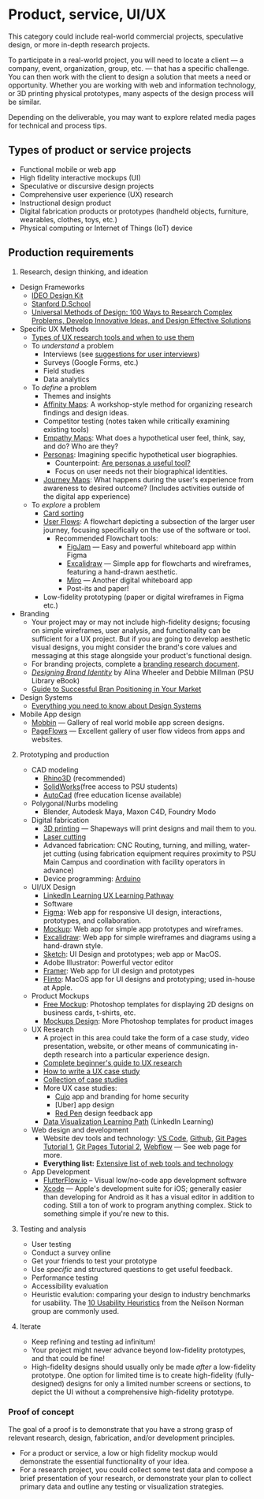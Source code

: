 # Product, service, UI/UX

This category could include real-world commercial projects, speculative design, or more in-depth research projects. 

To participate in a real-world project, you will need to locate a client — a company, event, organization, group, etc. — that has a specific challenge. You can then work with the client to design a solution that meets a need or opportunity. Whether you are working with web and information technology, or 3D printing physical prototypes, many aspects of the design process will be similar.

Depending on the deliverable, you may want to explore related media pages for technical and process tips. 

## Types of product or service projects

* Functional mobile or web app
* High fidelity interactive mockups \(UI\)
* Speculative or discursive design projects
* Comprehensive user experience \(UX\) research 
* Instructional design product
* Digital fabrication products or prototypes \(handheld objects, furniture, wearables, clothes, toys, etc.\)
* Physical computing or Internet of Things \(IoT\) device 


## Production requirements

1. Research, design thinking, and ideation
  * Design Frameworks
    * [IDEO Design Kit](http://www.designkit.org/methods)
    * [Stanford D.School](https://dschool.stanford.edu/resources/the-bootcamp-bootleg)
    * [Universal Methods of Design: 100 Ways to Research Complex Problems, Develop Innovative Ideas, and Design Effective Solutions](https://www.amazon.com/Universal-Methods-Design-Innovative-Effective/dp/1592537561/)
  * Specific UX Methods
    * [Types of UX research tools and when to use them](https://www.notably.ai/blog/how-to-choose-the-right-qualitative-research-methods)
    * To *understand* a problem
      * Interviews \(see [suggestions for user interviews](https://uxdesign.cc/how-to-conduct-user-interviews-fe4b8c34b0b7)\)
      * Surveys \(Google Forms, etc.\)
      * Field studies
      * Data analytics
    * To *define* a problem
      * Themes and insights
      * [Affinity Maps](https://www.nngroup.com/articles/affinity-diagram/): A workshop-style method for organizing research findings and design ideas. 
      * Competitor testing \(notes taken while critically examining existing tools\)
      * [Empathy Maps](https://www.nngroup.com/articles/empathy-mapping/): What does a hypothetical user feel, think, say, and do? Who are they?
      * [Personas](https://www.nngroup.com/articles/persona/): Imagining specific hypothetical user biographies. 
          * Counterpoint: [Are personas a useful tool?](https://www.thefountaininstitute.com/blog/skepticism-and-ux-personas)
          * Focus on user needs not their biographical identities.
      * [Journey Maps](https://www.nngroup.com/articles/journey-mapping-101/): What happens during the user's experience from awareness to desired outcome? \(Includes activities outside of the digital app experience\)
    * To *explore* a problem
      * [Card sorting](https://careerfoundry.com/en/blog/ux-design/what-is-card-sorting/)
      * [User Flows](https://www.interaction-design.org/literature/topics/user-flows): A flowchart depicting a subsection of the larger user journey, focusing specifically on the use of the software or tool.
        * Recommended Flowchart tools:
          * [FigJam](https://www.figma.com/figjam/) — Easy and powerful whiteboard app within Figma
          * [Excalidraw](https://excalidraw.com/) — Simple app for flowcharts and wireframes, featuring a hand-drawn aesthetic.
          * [Miro](https://miro.com/) — Another digital whiteboard app
          * Post-its and paper!
      * Low-fidelity prototyping \(paper or digital wireframes in Figma etc.\)
  * Branding
    * Your project may or may not include high-fidelity designs; focusing on simple wireframes, user analysis, and functionality can be sufficient for a UX project. But if you are going to develop aesthetic visual designs, you might consider the brand's core values and messaging at this stage alongside your product's functional design.
    * For branding projects, complete a [branding research document](/branding-research-doc.md).
    * [*Designing Brand Identity*](https://ebookcentral.proquest.com/lib/pensu/reader.action?docID=5014629) by Alina Wheeler and Debbie Millman \(PSU Library eBook\)
    * [ Guide to Successful Bran Positioning in Your Market](https://blog.hubspot.com/sales/brand-positioning-strategy)
  * Design Systems
    * [Everything you need to know about Design Systems](https://uxdesign.cc/everything-you-need-to-know-about-design-systems-54b109851969)
  * Mobile App design
    * [Mobbin](https://mobbin.com/browse/ios/apps) — Gallery of real world mobile app screen designs.
    * [PageFlows](https://pageflows.com/) — Excellent gallery of user flow videos from apps and websites. 

2. Prototyping and production
   * CAD modeling
     * [Rhino3D](https://www.rhino3d.com/) \(recommended\)
     * [SolidWorks](https://www.solidworks.com/)\(free access to PSU students\)
     * [AutoCad](https://www.autodesk.com/products/autocad/overview) \(free education license available\)
   * Polygonal/Nurbs modeling
     * Blender, Autodesk Maya, Maxon C4D, Foundry Modo
   * Digital fabrication
     * [3D printing](https://www.shapeways.com) — Shapeways will print designs and mail them to you. 
     * [Laser cutting](https://sendcutsend.com)
     * Advanced fabrication: CNC Routing, turning, and milling, water-jet cutting \(using fabrication equipment requires proximity to PSU Main Campus and coordination with facility operators in advance\)
     * Device programming: [Arduino](https://www.arduino.cc/)
   * UI/UX Design
     * [LinkedIn Learning UX Learning Pathway](https://www.linkedin.com/learning/paths/become-a-user-experience-designer?u=76811570)
     * Software
      * [Figma](https://www.figma.com/): Web app for responsive UI design, interactions, prototypes, and collaboration. 
      * [Mockup](https://getmockup.app/): Web app for simple app prototypes and wireframes.
      * [Excalidraw](https://excalidraw.com/): Web app for simple wireframes and diagrams using a hand-drawn style.
      * [Sketch](https://www.sketch.com/): UI Design and prototypes; web app or MacOS.
      * Adobe Illustrator: Powerful vector editor
      * [Framer](https://www.framer.com/): Web app for UI design and prototypes
      * [Flinto](https://www.framer.com/): MacOS app for UI designs and prototyping; used in-house at Apple. 
   * Product Mockups
      * [Free Mockup](https://www.free-mockup.com/): Photoshop templates for displaying 2D designs on business cards, t-shirts, etc. 
      * [Mockups Design](https://mockups-design.com/): More Photoshop templates for product images
   * UX Research
      * A project in this area could take the form of a case study, video presentation, website, or other means of communicating in-depth research into a particular experience design. 
      * [Complete beginner's guide to UX research](https://www.uxbooth.com/articles/complete-beginners-guide-to-design-research/)
      * [How to write a UX case study](https://www.invisionapp.com/inside-design/how-to-write-a-ux-case-study/)
      * [Collection of case studies](https://uxdesign.cc/ux-case-studies/home)
      * More UX case studies:
        * [Cujo](http://karoliskosas.com/cujo-3/) app and branding for home security
        * [Uber] app design
        * [Red Pen](http://pistachiomade.com/red-pen/) design feedback app
      * [Data Visualization Learning Path](https://www.linkedin.com/learning/paths/become-a-data-visualization-specialist-concepts?u=76811570) \(LinkedIn Learning\)
   * Web design and development
     * Website dev tools and technology: [VS Code](https://code.visualstudio.com/), [Github](http://github.com), [Git Pages Tutorial 1](https://www.smashingmagazine.com/2014/08/build-blog-jekyll-github-pages/), [Git Pages Tutorial 2](https://www.youtube.com/watch?v=SWVjQsvQocA), [Webflow](https://webflow.com/) — See web page for more.
     * **Everything list:** [Extensive list of web tools and technology](https://free-for.dev/)
   * App Development 
     * [FlutterFlow.io](https://flutterflow.io/) – Visual low/no-code app development software
     * [Xcode](https://www.linkedin.com/learning/xcode-11-essential-training/learn-to-develop-for-the-apple-platforms?u=76811570) — Apple's development suite for iOS; generally easier than developing for Android as it has a visual editor in addition to coding. Still a ton of work to program anything complex. Stick to something simple if you're new to this.

3. Testing and analysis
   * User testing
    * Conduct a survey online
    * Get your friends to test your prototype 
    * Use *specific* and structured questions to get useful feedback. 
   * Performance testing
   * Accessibility evaluation
   * Heuristic evalution: comparing your design to industry benchmarks for usability. The [10 Usability Heuristics](https://www.nngroup.com/articles/ten-usability-heuristics/) from the Neilson Norman group are commonly used. 

4. Iterate 
    * Keep refining and testing ad infinitum! 
    * Your project might never advance beyond low-fidelity prototypes, and that could be fine! 
    * High-fidelity designs should usually only be made *after* a low-fidelity prototype. One option for limited time is to create high-fidelity \(fully-designed\) designs for only a limited number screens or sections, to depict the UI without a comprehensive high-fidelity prototype. 

### Proof of concept

The goal of a proof is to demonstrate that you have a strong grasp of relevant research, design, fabrication, and/or development principles.
* For a product or service, a low or high fidelity mockup would demonstrate the essential functionality of your idea. 
* For a research project, you could collect some test data and compose a brief presentation of your research, or demonstrate your plan to collect primary data and outline any testing or visualization strategies. 

